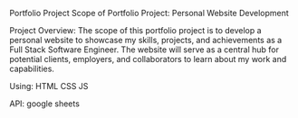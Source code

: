 Portfolio Project
Scope of Portfolio Project: Personal Website Development

Project Overview: The scope of this portfolio project is to develop a personal website to showcase my skills, projects, and achievements as a Full Stack Software Engineer. The website will serve as a central hub for potential clients, employers, and collaborators to learn about my work and capabilities.

Using:
HTML
CSS
JS

API: google sheets
